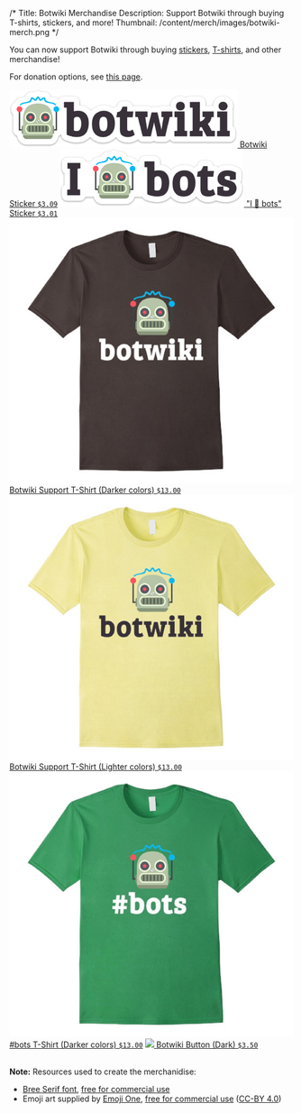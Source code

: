 /*
Title: Botwiki Merchandise
Description: Support Botwiki through buying T-shirts, stickers, and more!
Thumbnail: /content/merch/images/botwiki-merch.png
*/

You can now support Botwiki through buying [stickers](https://www.stickermule.com/user/1070736888/stickers), [T-shirts](http://www.zazzle.com/botwiki), and other merchandise!

For donation options, see [this page](/about/support#donation-options).

<div class="centered-text">

  <a href="https://www.stickermule.com/marketplace/12100-botwiki">
    <img src="/content/merch/images/botwiki.png" class="centered">
  </a>
  <a href="https://www.stickermule.com/marketplace/12100-botwiki">Botwiki Sticker <code>$3.09</code></a>


  <a href="https://www.stickermule.com/marketplace/12101-i-robot-face-bots">
    <img src="/content/merch/images/i-robot-face-bots.png" class="centered">
  </a>
  <a href="https://www.stickermule.com/marketplace/12101-i-robot-face-bots">"I 🤖 bots" Sticker <code>$3.01</code></a>


  <a href="https://www.amazon.com/Mens-Botwiki-Support-T-Shirt-Asphalt/dp/B01MF4M6JL/ref=sr_1_1?s=apparel&ie=UTF8&qid=1476115417&sr=1-1&nodeID=7141123011">
    <img src="/content/merch/images/t-shirts/botwiki-asphalt.jpg" class="centered">
  </a>
  <a href="https://www.amazon.com/Mens-Botwiki-Support-T-Shirt-Asphalt/dp/B01MF4M6JL/ref=sr_1_1?s=apparel&ie=UTF8&qid=1476115417&sr=1-1&nodeID=7141123011">Botwiki Support T-Shirt (Darker colors) <code>$13.00</code></a>

  <a href="https://www.amazon.com/Mens-Botwiki-Support-T-Shirt-Lemon/dp/B01MEBZC24/ref=sr_1_3?s=apparel&ie=UTF8&qid=1476115417&sr=1-3&nodeID=7141123011">
    <img src="/content/merch/images/t-shirts/botwiki-yellow.jpg" class="centered">
  </a>
  <a href="https://www.amazon.com/Mens-Botwiki-Support-T-Shirt-Lemon/dp/B01MEBZC24/ref=sr_1_3?s=apparel&ie=UTF8&qid=1476115417&sr=1-3&nodeID=7141123011">Botwiki Support T-Shirt (Lighter colors) <code>$13.00</code></a>

  <a href="https://www.amazon.com/Mens-Botwiki-Support-T-Shirt-Grass/dp/B01MEC8ZDF/ref=sr_1_2?s=apparel&ie=UTF8&qid=1476115417&sr=1-2&nodeID=7141123011">
    <img src="/content/merch/images/t-shirts/bots-green.jpg" class="centered">
  </a>
  <a href="https://www.amazon.com/Mens-Botwiki-Support-T-Shirt-Grass/dp/B01MEC8ZDF/ref=sr_1_2?s=apparel&ie=UTF8&qid=1476115417&sr=1-2&nodeID=7141123011">#bots T-Shirt (Darker colors) <code>$13.00</code></a>

  <a href="http://www.zazzle.com/botwiki_button_dark-145771497461844535?rf=238041368524409010">
    <img src="https://rlv.zcache.com/botwiki_button_dark-raa2459b975304c47817eb0fb814768fc_x7j3i_8byvr_325.jpg?bg=0xffffff" class="centered">
  </a>
  <a href="http://www.zazzle.com/botwiki_button_dark-145771497461844535?rf=238041368524409010">Botwiki Button (Dark) <code>$3.50</code></a>

  <!-- Coming soon?
  <a href="PRODUCTURL">
    <img src="IMGURL" class="centered">
  </a>
  <a href="PRODUCTURL">PRODUCTTITLE</a>
  -->
</div>
<br/>

**Note:** Resources used to create the merchanidise:

- [Bree Serif font](https://www.google.com/fonts/specimen/Bree+Serif), [free for commercial use](https://developers.google.com/fonts/)
- Emoji art supplied by [Emoji One](http://emojione.com/), [free for commercial use](http://emojione.com/licensing/) ([CC-BY 4.0](https://creativecommons.org/licenses/by/4.0/legalcode))
